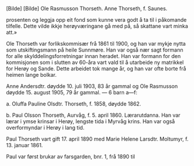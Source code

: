 [Bilde] [Bilde]
Ole Rasmusson Thorseth. Anne Thorseth, f. Saunes.

prosenten og leggja opp eit fond som kunne vera godt å ta til i påkomande tilfelle. Dette vilde ikkje herøyværingane gå med på, så skattane vart minka att.»

Ole Thorseth var forlikskommisær frå 1861 til 1900, og han var mykje nytta som utskiftingsmann på heile Sunnmøre. Han var også nær sagt formann for alle skylddelingsforretningar innan heradet. Han var formann for den kommisjonen som i slutten av 60-åra vart vald til å utarbeide ny matrikkel for Herøy og Sande. Dette arbeidet tok mange år, og han var ofte borte frå heimen lange bolkar.

Anne Andersdtr. døydde 10. juli 1903, 83 år gammal og Ole Rasmusson døydde 15. august 1905, 79 år gammal. — 6 barn a—f:

a. Oluffa Pauline Olsdtr. Thorseth, f. 1858, døydde 1862.

b. Paul Olsson Thorseth, Aurvåg, f. 5. april 1860. Lærarutdanna. Han var lærar i ymse krinsar i Herøy, lengste tida i Myrvåg krins. Han var også overformyndar i Herøy i lang tid.

Paul Thorseth vart gift 17. april 1890 med Marie Helene Larsdtr. Moltumyr, f. 13. januar 1861.

Paul var først brukar av farsgarden, bnr. 1, frå 1890 til